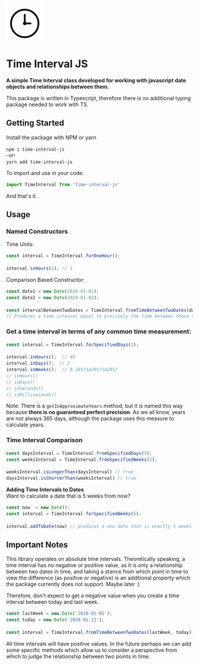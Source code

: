 <img src="/assets/clock.png" width=100/>

# Time Interval JS

**A simple Time Interval class developed for working with javascript date objects and relationships between them.**

This package is written in Typescript, therefore there is no additional typing package needed to work with TS.

## Getting Started

Install the package with NPM or yarn 
   
`npm i time-interval-js`   
-or-  
`yarn add time-interval-js` 

To import and use in your code:
```js
import TimeInterval from 'time-interval-js'
```

And that's it.

## Usage

### Named Constructors  
Time Units:
```js
const interval = TimeInterval.forOneHour();

interval.inHours(1); // 1
```
Comparison Based Constructor:
```js
const date1 = new Date(2020-01-01);
const date2 = new Date(2020-01-02);

const intervalBetweenTwoDates = TimeInterval.fromTimeBetweenTwoDates(date1, date2);
// Produces a time interval equal to precisely the time between these two dates.

```

### Get a time interval in terms of any common time measurement:
```js
const interval = TimeInterval.forSpecifiedDays(2);

interval.inHours();  // 48
interval.inDays();  // 2
interval.inWeeks();  // 0.2857142857142857
// inHours()
// inDays()
// inSeconds()
// inMilliseconds()
```
Note: There is a `getInApproximateYears` method, but it is named this way because **there is no guaranteed perfect precision**. As we all know, years are not always 365 days, although the package uses this measure to calculate years.


### Time Interval Comparison
```js
const daysInterval = TimeInterval.fromSpecifiedDays(5);
const weeksInterval = TimeInterval.fromSpecifiedWeeks(2);

weeksInterval.isLongerThan(daysInterval) // true
daysInterval.isShorterThan(weeksInterval) // true
```

**Adding Time Intervals to Dates**  
Want to calculate a date that is 5 weeks from now?
```js
const now  = new Date();
const interval = TimeInterval.forSpecifiedWeeks(5);

interval.addToDate(now) // produces a new date that is exactly 5 weeks from the provided date.
```


## Important Notes
This library operates on absolute time intervals. Theoretically speaking, a time interval has no negative or positive value, as it is only a relationship between two dates in time, and taking a stance from which point in time to view the difference (as positive or negative) is an additional property which the package currently does not support. Maybe later :) 

Therefore, don't expect to get a negative value when you create a time interval between today and last week. 

```js
const lastWeek = new Date('2020-01-05');
const today = new Date('2020-01-12');

const interval = TimeInterval.fromTimeBetweenTwoDates(lastWeek, today);
```

All time intervals will have positive values. In the future perhaps we can add some specific methods
which allow us to consider a perspective from which to judge the relationship between two points in time.
